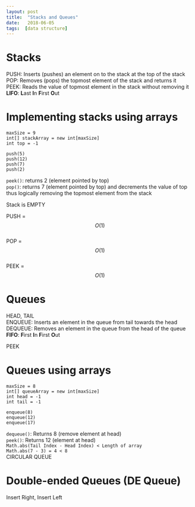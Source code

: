 ```yaml
---
layout: post
title:  "Stacks and Queues"
date:   2018-06-05
tags:  [data structure]
---
```

# Stacks
PUSH: Inserts (pushes) an element on to the stack at the top of the stack  
POP: Removes (pops) the topmost element of the stack and returns it  
PEEK: Reads the value of topmost element in the stack without removing it  
**LIFO**: **L**ast **I**n **F**irst **O**ut
<!-- Abstract data types -->
# Implementing stacks using arrays
```
maxSize = 9
int[] stackArray = new int[maxSize]
int top = -1

push(5)
push(12)
push(7)
push(2)
```
`peek()`: returns 2 (element pointed by top)  
`pop()`: returns 7 (element pointed by top) and decrements the value of top thus logically removing the topmost element from the stack

Stack is EMPTY

PUSH = $$O(1)$$  
POP = $$O(1)$$  
PEEK = $$O(1)$$
# Queues
HEAD, TAIL  
ENQUEUE: Inserts an element in the queue from tail towards the head  
DEQUEUE: Removes an element in the queue from the head of the queue  
**FIFO**: **F**irst **I**n **F**irst **O**ut

PEEK
# Queues using arrays
```
maxSize = 8
int[] queueArray = new int[maxSize]
int head = -1
int tail = -1

enqueue(8)
enqueue(12)
enqueue(17)

```
`dequeue()`: Returns 8 (remove element at head)  
`peek()`: Returns 12 (element at head)  
`Math.abs(Tail Index - Head Index) < Length of array`  
`Math.abs(7 - 3) = 4 < 8`  
CIRCULAR QUEUE
# Double-ended Queues (DE Queue)
Insert Right, Insert Left
<!-- Double-ended queues using arrays Priority Queue-->
